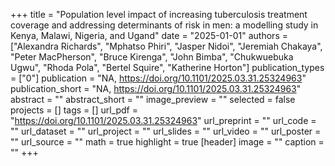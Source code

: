 +++
title = "Population level impact of increasing tuberculosis treatment coverage and addressing determinants of risk in men: a modelling study in Kenya, Malawi, Nigeria, and Ugand"
date = "2025-01-01"
authors = ["Alexandra Richards", "Mphatso Phiri", "Jasper Nidoi", "Jeremiah Chakaya", "Peter MacPherson", "Bruce Kirenga", "John Bimba", "Chukwuebuka Ugwu", "Rhoda Pola", "Bertel Squire", "Katherine Horton"]
publication_types = ["0"]
publication = "NA, https://doi.org/10.1101/2025.03.31.25324963"
publication_short = "NA, https://doi.org/10.1101/2025.03.31.25324963"
abstract = ""
abstract_short = ""
image_preview = ""
selected = false
projects = []
tags = []
url_pdf = "https://doi.org/10.1101/2025.03.31.25324963"
url_preprint = ""
url_code = ""
url_dataset = ""
url_project = ""
url_slides = ""
url_video = ""
url_poster = ""
url_source = ""
math = true
highlight = true
[header]
image = ""
caption = ""
+++
